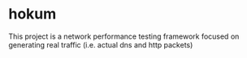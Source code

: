 hokum
=====

This project is a network performance testing framework focused on generating real traffic (i.e. actual dns and http packets)